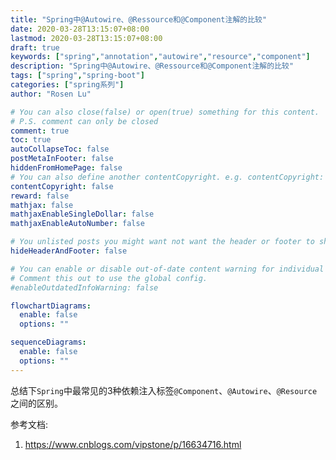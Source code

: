 ```yaml
---
title: "Spring中@Autowire、@Ressource和@Component注解的比较"
date: 2020-03-28T13:15:07+08:00
lastmod: 2020-03-28T13:15:07+08:00
draft: true
keywords: ["spring","annotation","autowire","resource","component"]
description: "Spring中@Autowire、@Ressource和@Component注解的比较"
tags: ["spring","spring-boot"]
categories: ["spring系列"]
author: "Rosen Lu"

# You can also close(false) or open(true) something for this content.
# P.S. comment can only be closed
comment: true
toc: true
autoCollapseToc: false
postMetaInFooter: false
hiddenFromHomePage: false
# You can also define another contentCopyright. e.g. contentCopyright: "This is another copyright."
contentCopyright: false
reward: false
mathjax: false
mathjaxEnableSingleDollar: false
mathjaxEnableAutoNumber: false

# You unlisted posts you might want not want the header or footer to show
hideHeaderAndFooter: false

# You can enable or disable out-of-date content warning for individual post.
# Comment this out to use the global config.
#enableOutdatedInfoWarning: false

flowchartDiagrams:
  enable: false
  options: ""

sequenceDiagrams: 
  enable: false
  options: ""
---
```


总结下`Spring`中最常见的3种依赖注入标签`@Component`、`@Autowire`、`@Resource`之间的区别。

<!--more-->

参考文档:

1. https://www.cnblogs.com/vipstone/p/16634716.html